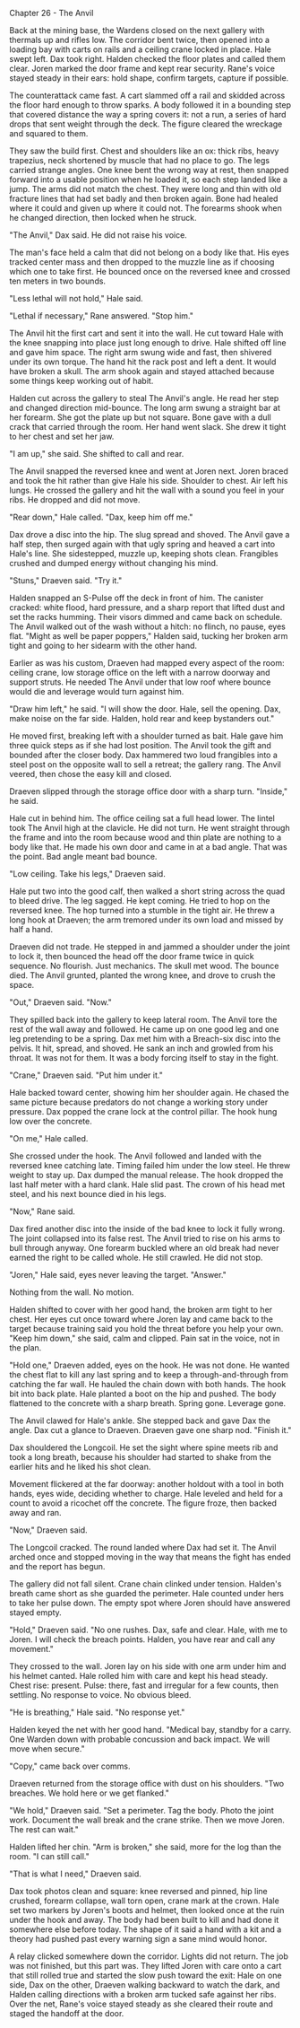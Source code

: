 Chapter 26 - The Anvil

Back at the mining base, the Wardens closed on the next gallery with thermals up and rifles low. The corridor bent twice, then opened into a loading bay with carts on rails and a ceiling crane locked in place. Hale swept left. Dax took right. Halden checked the floor plates and called them clear. Joren marked the door frame and kept rear security. Rane's voice stayed steady in their ears: hold shape, confirm targets, capture if possible.

The counterattack came fast. A cart slammed off a rail and skidded across the floor hard enough to throw sparks. A body followed it in a bounding step that covered distance the way a spring covers it: not a run, a series of hard drops that sent weight through the deck. The figure cleared the wreckage and squared to them.

They saw the build first. Chest and shoulders like an ox: thick ribs, heavy trapezius, neck shortened by muscle that had no place to go. The legs carried strange angles. One knee bent the wrong way at rest, then snapped forward into a usable position when he loaded it, so each step landed like a jump. The arms did not match the chest. They were long and thin with old fracture lines that had set badly and then broken again. Bone had healed where it could and given up where it could not. The forearms shook when he changed direction, then locked when he struck.

"The Anvil," Dax said. He did not raise his voice.

The man's face held a calm that did not belong on a body like that. His eyes tracked center mass and then dropped to the muzzle line as if choosing which one to take first. He bounced once on the reversed knee and crossed ten meters in two bounds.

"Less lethal will not hold," Hale said.

"Lethal if necessary," Rane answered. "Stop him."

The Anvil hit the first cart and sent it into the wall. He cut toward Hale with the knee snapping into place just long enough to drive. Hale shifted off line and gave him space. The right arm swung wide and fast, then shivered under its own torque. The hand hit the rack post and left a dent. It would have broken a skull. The arm shook again and stayed attached because some things keep working out of habit.

Halden cut across the gallery to steal The Anvil's angle. He read her step and changed direction mid-bounce. The long arm swung a straight bar at her forearm. She got the plate up but not square. Bone gave with a dull crack that carried through the room. Her hand went slack. She drew it tight to her chest and set her jaw.

"I am up," she said. She shifted to call and rear.

The Anvil snapped the reversed knee and went at Joren next. Joren braced and took the hit rather than give Hale his side. Shoulder to chest. Air left his lungs. He crossed the gallery and hit the wall with a sound you feel in your ribs. He dropped and did not move.

"Rear down," Hale called. "Dax, keep him off me."

Dax drove a disc into the hip. The slug spread and shoved. The Anvil gave a half step, then surged again with that ugly spring and heaved a cart into Hale's line. She sidestepped, muzzle up, keeping shots clean. Frangibles crushed and dumped energy without changing his mind.

"Stuns," Draeven said. "Try it."

Halden snapped an S-Pulse off the deck in front of him. The canister cracked: white flood, hard pressure, and a sharp report that lifted dust and set the racks humming. Their visors dimmed and came back on schedule. The Anvil walked out of the wash without a hitch: no flinch, no pause, eyes flat. "Might as well be paper poppers," Halden said, tucking her broken arm tight and going to her sidearm with the other hand.

Earlier as was his custom, Draeven had mapped every aspect of the room: ceiling crane, low storage office on the left with a narrow doorway and support struts. He needed The Anvil under that low roof where bounce would die and leverage would turn against him.

"Draw him left," he said. "I will show the door. Hale, sell the opening. Dax, make noise on the far side. Halden, hold rear and keep bystanders out."

He moved first, breaking left with a shoulder turned as bait. Hale gave him three quick steps as if she had lost position. The Anvil took the gift and bounded after the closer body. Dax hammered two loud frangibles into a steel post on the opposite wall to sell a retreat; the gallery rang. The Anvil veered, then chose the easy kill and closed.

Draeven slipped through the storage office door with a sharp turn. "Inside," he said.

Hale cut in behind him. The office ceiling sat a full head lower. The lintel took The Anvil high at the clavicle. He did not turn. He went straight through the frame and into the room because wood and thin plate are nothing to a body like that. He made his own door and came in at a bad angle. That was the point. Bad angle meant bad bounce.

"Low ceiling. Take his legs," Draeven said.

Hale put two into the good calf, then walked a short string across the quad to bleed drive. The leg sagged. He kept coming. He tried to hop on the reversed knee. The hop turned into a stumble in the tight air. He threw a long hook at Draeven; the arm tremored under its own load and missed by half a hand.

Draeven did not trade. He stepped in and jammed a shoulder under the joint to lock it, then bounced the head off the door frame twice in quick sequence. No flourish. Just mechanics. The skull met wood. The bounce died. The Anvil grunted, planted the wrong knee, and drove to crush the space.

"Out," Draeven said. "Now."

They spilled back into the gallery to keep lateral room. The Anvil tore the rest of the wall away and followed. He came up on one good leg and one leg pretending to be a spring. Dax met him with a Breach-six disc into the pelvis. It hit, spread, and shoved. He sank an inch and growled from his throat. It was not for them. It was a body forcing itself to stay in the fight.

"Crane," Draeven said. "Put him under it."

Hale backed toward center, showing him her shoulder again. He chased the same picture because predators do not change a working story under pressure. Dax popped the crane lock at the control pillar. The hook hung low over the concrete.

"On me," Hale called.

She crossed under the hook. The Anvil followed and landed with the reversed knee catching late. Timing failed him under the low steel. He threw weight to stay up. Dax dumped the manual release. The hook dropped the last half meter with a hard clank. Hale slid past. The crown of his head met steel, and his next bounce died in his legs.

"Now," Rane said.

Dax fired another disc into the inside of the bad knee to lock it fully wrong. The joint collapsed into its false rest. The Anvil tried to rise on his arms to bull through anyway. One forearm buckled where an old break had never earned the right to be called whole. He still crawled. He did not stop.

"Joren," Hale said, eyes never leaving the target. "Answer."

Nothing from the wall. No motion.

Halden shifted to cover with her good hand, the broken arm tight to her chest. Her eyes cut once toward where Joren lay and came back to the target because training said you hold the threat before you help your own. "Keep him down," she said, calm and clipped. Pain sat in the voice, not in the plan.

"Hold one," Draeven added, eyes on the hook. He was not done. He wanted the chest flat to kill any last spring and to keep a through-and-through from catching the far wall. He hauled the chain down with both hands. The hook bit into back plate. Hale planted a boot on the hip and pushed. The body flattened to the concrete with a sharp breath. Spring gone. Leverage gone.

The Anvil clawed for Hale's ankle. She stepped back and gave Dax the angle. Dax cut a glance to Draeven. Draeven gave one sharp nod. "Finish it."

Dax shouldered the Longcoil. He set the sight where spine meets rib and took a long breath, because his shoulder had started to shake from the earlier hits and he liked his shot clean.

Movement flickered at the far doorway: another holdout with a tool in both hands, eyes wide, deciding whether to charge. Hale leveled and held for a count to avoid a ricochet off the concrete. The figure froze, then backed away and ran.

"Now," Draeven said.

The Longcoil cracked. The round landed where Dax had set it. The Anvil arched once and stopped moving in the way that means the fight has ended and the report has begun.

The gallery did not fall silent. Crane chain clinked under tension. Halden's breath came short as she guarded the perimeter. Hale counted under hers to take her pulse down. The empty spot where Joren should have answered stayed empty.

"Hold," Draeven said. "No one rushes. Dax, safe and clear. Hale, with me to Joren. I will check the breach points. Halden, you have rear and call any movement."

They crossed to the wall. Joren lay on his side with one arm under him and his helmet canted. Hale rolled him with care and kept his head steady. Chest rise: present. Pulse: there, fast and irregular for a few counts, then settling. No response to voice. No obvious bleed.

"He is breathing," Hale said. "No response yet."

Halden keyed the net with her good hand. "Medical bay, standby for a carry. One Warden down with probable concussion and back impact. We will move when secure."

"Copy," came back over comms.

Draeven returned from the storage office with dust on his shoulders. "Two breaches. We hold here or we get flanked."

"We hold," Draeven said. "Set a perimeter. Tag the body. Photo the joint work. Document the wall break and the crane strike. Then we move Joren. The rest can wait."

Halden lifted her chin. "Arm is broken," she said, more for the log than the room. "I can still call."

"That is what I need," Draeven said.

Dax took photos clean and square: knee reversed and pinned, hip line crushed, forearm collapse, wall torn open, crane mark at the crown. Hale set two markers by Joren's boots and helmet, then looked once at the ruin under the hook and away. The body had been built to kill and had done it somewhere else before today. The shape of it said a hand with a kit and a theory had pushed past every warning sign a sane mind would honor.

A relay clicked somewhere down the corridor. Lights did not return. The job was not finished, but this part was. They lifted Joren with care onto a cart that still rolled true and started the slow push toward the exit: Hale on one side, Dax on the other, Draeven walking backward to watch the dark, and Halden calling directions with a broken arm tucked safe against her ribs. Over the net, Rane's voice stayed steady as she cleared their route and staged the handoff at the door.
